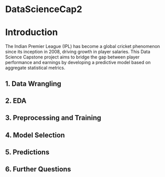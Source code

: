 # DataScienceCap2

# Introduction
The Indian Premier League (IPL) has become a global cricket phenomenon since its inception in 2008, driving growth in player salaries. This Data Science Capstone project aims to bridge the gap between player performance and earnings by developing a predictive model based on aggregate statistical metrics.

## 1. Data Wrangling

## 2. EDA

## 3. Preprocessing and Training

## 4. Model Selection

## 5. Predictions

## 6. Further Questions
